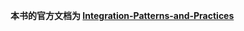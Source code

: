 **本书的官方文档为 [Integration-Patterns-and-Practices](https://developer.salesforce.com/docs/atlas.en-us.integration_patterns_and_practices.meta/integration_patterns_and_practices)**
